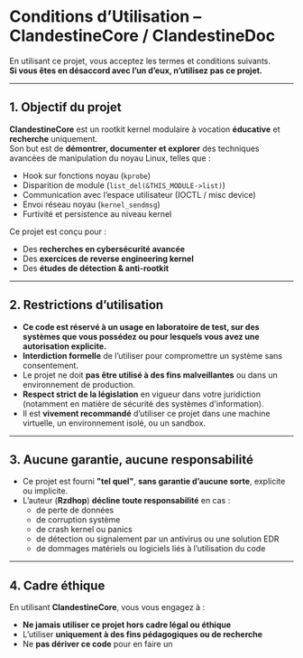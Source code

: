 # Conditions d’Utilisation – ClandestineCore / ClandestineDoc

En utilisant ce projet, vous acceptez les termes et conditions suivants.  
**Si vous êtes en désaccord avec l’un d’eux, n’utilisez pas ce projet.**

---

## 1. Objectif du projet

**ClandestineCore** est un rootkit kernel modulaire à vocation **éducative** et **recherche** uniquement.  
Son but est de **démontrer, documenter et explorer** des techniques avancées de manipulation du noyau Linux, telles que :
- Hook sur fonctions noyau (`kprobe`)
- Disparition de module (`list_del(&THIS_MODULE->list)`)
- Communication avec l’espace utilisateur (IOCTL / misc device)
- Envoi réseau noyau (`kernel_sendmsg`)
- Furtivité et persistence au niveau kernel

Ce projet est conçu pour :
- Des **recherches en cybersécurité avancée**
- Des **exercices de reverse engineering kernel**
- Des **études de détection & anti-rootkit**

---

## 2. Restrictions d’utilisation

- **Ce code est réservé à un usage en laboratoire de test, sur des systèmes que vous possédez ou pour lesquels vous avez une autorisation explicite.**
- **Interdiction formelle** de l’utiliser pour compromettre un système sans consentement.
- Le projet ne doit **pas être utilisé à des fins malveillantes** ou dans un environnement de production.
- **Respect strict de la législation** en vigueur dans votre juridiction (notamment en matière de sécurité des systèmes d'information).
- Il est **vivement recommandé** d’utiliser ce projet dans une machine virtuelle, un environnement isolé, ou un sandbox.

---

## 3. Aucune garantie, aucune responsabilité

- Ce projet est fourni **"tel quel"**, **sans garantie d’aucune sorte**, explicite ou implicite.
- L’auteur (**Rzdhop**) **décline toute responsabilité** en cas :
  - de perte de données
  - de corruption système
  - de crash kernel ou panics
  - de détection ou signalement par un antivirus ou une solution EDR
  - de dommages matériels ou logiciels liés à l’utilisation du code

---

## 4. Cadre éthique

En utilisant **ClandestineCore**, vous vous engagez à :
- **Ne jamais utiliser ce projet hors cadre légal ou éthique**
- L’utiliser **uniquement à des fins pédagogiques ou de recherche**
- Ne **pas dériver ce code** pour en faire un
